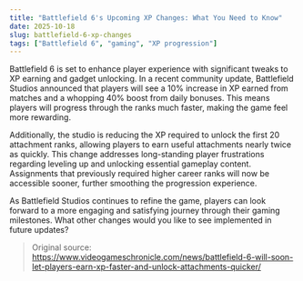 ```yaml
---
title: "Battlefield 6's Upcoming XP Changes: What You Need to Know"
date: 2025-10-18
slug: battlefield-6-xp-changes
tags: ["Battlefield 6", "gaming", "XP progression"]
---
```


Battlefield 6 is set to enhance player experience with significant tweaks to XP earning and gadget unlocking. In a recent community update, Battlefield Studios announced that players will see a 10% increase in XP earned from matches and a whopping 40% boost from daily bonuses. This means players will progress through the ranks much faster, making the game feel more rewarding.

Additionally, the studio is reducing the XP required to unlock the first 20 attachment ranks, allowing players to earn useful attachments nearly twice as quickly. This change addresses long-standing player frustrations regarding leveling up and unlocking essential gameplay content. Assignments that previously required higher career ranks will now be accessible sooner, further smoothing the progression experience.

As Battlefield Studios continues to refine the game, players can look forward to a more engaging and satisfying journey through their gaming milestones. What other changes would you like to see implemented in future updates?
> Original source: https://www.videogameschronicle.com/news/battlefield-6-will-soon-let-players-earn-xp-faster-and-unlock-attachments-quicker/